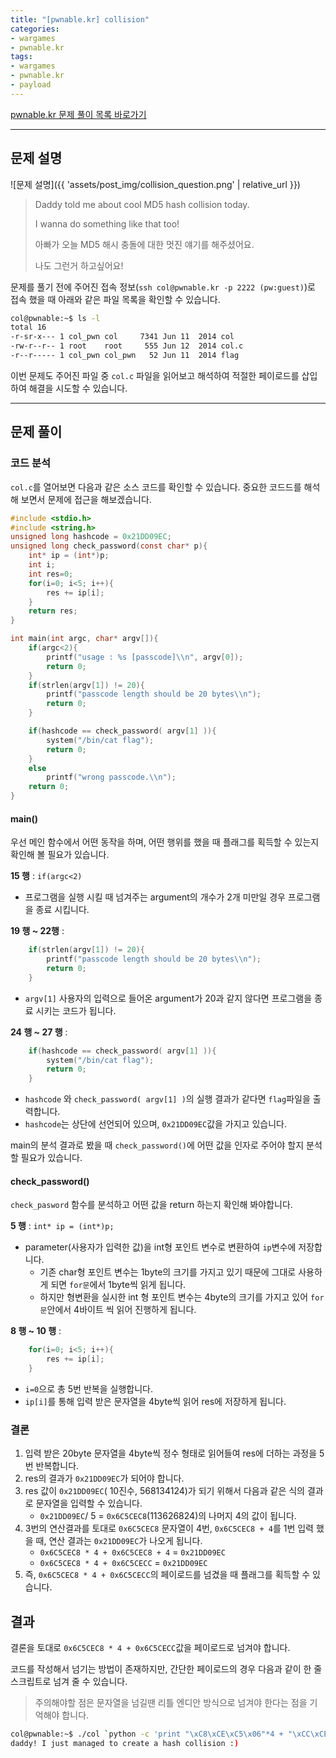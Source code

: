 ```yaml
---
title: "[pwnable.kr] collision"
categories:
- wargames
- pwnable.kr
tags:
- wargames
- pwnable.kr
- payload
---
```


[pwnable.kr 문제 풀이 목록 바로가기](/categories/pwnable-kr)


---
## 문제 설명

![문제 설명]({{ 'assets/post_img/collision_question.png' | relative_url }})

> Daddy told me about cool MD5 hash collision today.
> 
> I wanna do something like that too!
> 
> 아빠가 오늘 MD5 해시 충돌에 대한 멋진 얘기를 해주셨어요.
> 
> 나도 그런거 하고싶어요!
> 


문제를 풀기 전에 주어진 접속 정보(`ssh col@pwnable.kr -p 2222 (pw:guest)`)로 접속 했을 때 아래와 같은 파일 목록을 확인할 수 있습니다.
```bash
col@pwnable:~$ ls -l
total 16
-r-sr-x--- 1 col_pwn col     7341 Jun 11  2014 col
-rw-r--r-- 1 root    root     555 Jun 12  2014 col.c
-r--r----- 1 col_pwn col_pwn   52 Jun 11  2014 flag
```

이번 문제도 주어진 파일 중 `col.c` 파일을 읽어보고 해석하여 적절한 페이로드를 삽입하여 해결을 시도할 수 있습니다.

---

## 문제 풀이
### 코드 분석
`col.c`를 열어보면 다음과 같은 소스 코드를 확인할 수 있습니다.
중요한 코드드를 해석해 보면서 문제에 접근을 해보겠습니다.

```c
#include <stdio.h>
#include <string.h>
unsigned long hashcode = 0x21DD09EC;
unsigned long check_password(const char* p){
    int* ip = (int*)p;
    int i;
    int res=0;
    for(i=0; i<5; i++){
        res += ip[i];
    }
    return res;
}

int main(int argc, char* argv[]){
    if(argc<2){
        printf("usage : %s [passcode]\\n", argv[0]);
        return 0;
    }
    if(strlen(argv[1]) != 20){
        printf("passcode length should be 20 bytes\\n");
        return 0;
    }

    if(hashcode == check_password( argv[1] )){
        system("/bin/cat flag");
        return 0;
    }
    else
        printf("wrong passcode.\\n");
    return 0;
}
```

#### main()
우선 메인 함수에서 어떤 동작을 하며, 어떤 행위를 했을 때 플래그를 획득할 수 있는지 확인해 볼 필요가 있습니다.

**15 행** : `if(argc<2)`

- 프로그램을 실행 시킬 때 넘겨주는 argument의 개수가 2개 미만일 경우 프로그램을 종료 시킵니다.
	
**19 행 ~ 22행** : 

```c
    if(strlen(argv[1]) != 20){
        printf("passcode length should be 20 bytes\\n");
        return 0;
    }
```

- `argv[1]` 사용자의 입력으로 들어온 argument가 20과 같지 않다면 프로그램을 종료 시키는 코드가 됩니다.

**24 행 ~ 27 행** :
```c
    if(hashcode == check_password( argv[1] )){
        system("/bin/cat flag");
        return 0;
    }
```

- `hashcode` 와 `check_password( argv[1] )`의 실행 결과가 같다면  `flag`파일을 출력합니다.
- `hashcode`는 상단에 선언되어 있으며, `0x21DD09EC`값을 가지고 있습니다.

main의 분석 결과로 봤을 때 `check_password()`에 어떤 값을 인자로 주어야 할지 분석할 필요가 있습니다.

#### check_password()
`check_pasword` 함수를 분석하고 어떤 값을 return 하는지 확인해 봐야합니다.

**5 행** : `int* ip = (int*)p;`

- parameter(사용자가 입력한 값)을 int형 포인트 변수로 변환하여 `ip`변수에 저장합니다.
	- 기존 char형 포인트 변수는 1byte의 크기를 가지고 있기 때문에 그대로 사용하게 되면 `for문`에서 1byte씩 읽게 됩니다.
	- 하지만 형변환을 실시한 int 형 포인트 변수는 4byte의 크기를 가지고 있어 `for문`안에서 4바이트 씩 읽어 진행하게 됩니다.

**8 행 ~ 10 행** :
```c
    for(i=0; i<5; i++){
        res += ip[i];
    }
```

- `i=0`으로 총 5번 반복을 실행합니다.
- `ip[i]`를 통해 입력 받은 문자열을 4byte씩 읽어 res에 저장하게 됩니다.

### 결론
1. 입력 받은 20byte 문자열을 4byte씩 정수 형태로 읽어들여 res에 더하는 과정을 5번 반복합니다.
2. res의 결과가 `0x21DD09EC`가 되어야 합니다.
3.  res 값이 `0x21DD09EC`( 10진수, 568134124)가 되기 위해서 다음과 같은 식의 결과로 문자열을 입력할 수 있습니다.
	- `0x21DD09EC`/ 5 = `0x6C5CEC8`(113626824)의 나머지 4의 값이 됩니다.
4. 3번의 연산결과를 토대로 `0x6C5CEC8` 문자열이 4번, `0x6C5CEC8 + 4`를 1번 입력 했을 때, 연산 결과는 `0x21DD09EC`가 나오게 됩니다.
	- `0x6C5CEC8 * 4 + 0x6C5CEC8 + 4` = `0x21DD09EC`
	- `0x6C5CEC8 * 4 + 0x6C5CECC` = `0x21DD09EC`
5. 즉, `0x6C5CEC8 * 4 + 0x6C5CECC`의 페이로드를 넘겼을 때 플래그를 획득할 수 있습니다.


## 결과
결론을 토대로 `0x6C5CEC8 * 4 + 0x6C5CECC`값을 페이로드로 넘겨야 합니다.

코드를 작성해서 넘기는 방법이 존재하지만, 간단한 페이로드의 경우 다음과 같이 한 줄 스크립트로 넘겨 줄 수 있습니다.

> 주의해야할 점은 문자열을 넘길땐 리틀 엔디안 방식으로 넘겨야 한다는 점을 기억해야 합니다.
> 

```bash
col@pwnable:~$ ./col `python -c 'print "\xC8\xCE\xC5\x06"*4 + "\xCC\xCE\xC5\x06"'`
daddy! I just managed to create a hash collision :)
```
